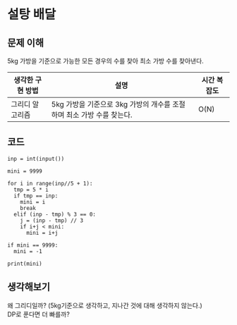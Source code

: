 # 설탕 배달

## 문제 이해
5kg 가방을 기준으로 가능한 모든 경우의 수를 찾아 최소 가방 수를 찾아낸다.

|생각한 구현 방법|설명|시간 복잡도|
|-|-|-|
|그리디 알고리즘|5kg 가방을 기준으로 3kg 가방의 개수를 조절하며 최소 가방 수를 찾는다.|O(N)|


## 코드
```
inp = int(input())

mini = 9999

for i in range(inp//5 + 1):
  tmp = 5 * i
  if tmp == inp:
    mini = i
    break
  elif (inp - tmp) % 3 == 0:
    j = (inp - tmp) // 3
    if i+j < mini:
      mini = i+j

if mini == 9999:
  mini = -1

print(mini)
```

## 생각해보기
왜 그리디일까? (5kg기준으로 생각하고, 지나간 것에 대해 생각하지 않는다.)    
DP로 푼다면 더 빠를까?

